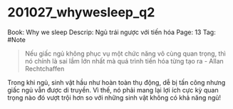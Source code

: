 # 201027_whywesleep_q2

Book: Why we sleep
Descrip: Ngủ trái ngược với tiến hóa
Page: 13
Tag: #Note

> Nếu giấc ngủ không phục vụ một chức năng vô cùng quan trọng, thì nó chính là  sai lầm lớn nhất mà quá trình tiến hóa từng tạo ra - Allan Rechtchaffen

Trong khi ngủ, sinh vật hầu như hoàn toàn thụ động, dễ bị tấn công nhưng giấc ngủ vẫn được di truyền. Vì thế, nó phải mang lại lợi ích cực kỳ quan trọng nào đó vượt trội hơn so với những sinh vật không có khả năng ngủ!